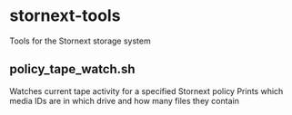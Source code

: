 # stornext-tools
Tools for the Stornext storage system

## policy_tape_watch.sh
Watches current tape activity for a specified Stornext policy
Prints which media IDs are in which drive and how many files they contain
